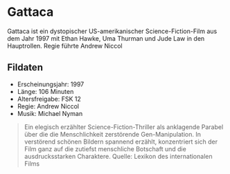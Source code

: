 # Gattaca

Gattaca ist ein dystopischer US-amerikanischer
Science-Fiction-Film aus dem Jahr 1997 mit Ethan Hawke, Uma
Thurman und Jude Law in den Hauptrollen. Regie führte Andrew
Niccol

## Fildaten

* Erscheinungsjahr: 1997
* Länge: 106 Minuten
* Altersfreigabe: FSK 12
* Regie: Andrew Niccol
* Musik: Michael Nyman

> Ein elegisch erzählter Science-Fiction-Thriller als
> anklagende Parabel über die die Menschlichkeit zerstörende
> Gen-Manipulation. In verstörend schönen Bildern spannend
> erzählt, konzentriert sich der Film ganz auf die zutiefst
> menschliche Botschaft und die ausdrucksstarken Charaktere.
Quelle: Lexikon des internationalen Films
